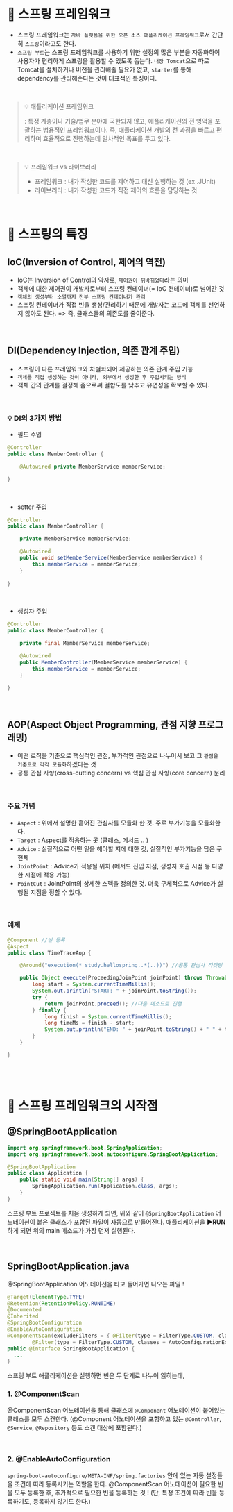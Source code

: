 # 📍 스프링 프레임워크

- 스프링 프레임워크는 `자바 플랫폼을 위한 오픈 소스 애플리케이션 프레임워크`로서 간단히 `스프링`이라고도 한다.
- `스프링 부트`는 스프링 프레임워크를 사용하기 위한 설정의 많은 부분을 자동화하여 사용자가 편리하게 스프링을 활용할 수 있도록 돕는다. `내장 Tomcat`으로 따로 Tomcat을 설치하거나 버전을 관리해줄 필요가 없고, `starter`를 통해 dependency를 관리해준다는 것이 대표적인 특징이다.


<br>

> 💡 애플리케이션 프레임워크 
>
> : 특정 계층이나 기술/업무 분야에 국한되지 않고, 애플리케이션의 전 영역을 포괄하는 범용적인 프레임워크이다. 즉, 애플리케이션 개발의 전 과정을 빠르고 편리하며 효율적으로 진행하는데 일차적인 목표를 두고 있다.

<br>

> 💡 프레임워크 vs 라이브러리
>
> - 프레임워크 : 내가 작성한 코드를 제어하고 대신 실행하는 것 (ex .JUnit)
> - 라이브러리 : 내가 작성한 코드가 직접 제어의 흐름을 담당하는 것

<br>

# 📍 스프링의 특징

## IoC(Inversion of Control, 제어의 역전)
 
- IoC는 Inversion of Control의 약자로, `제어권이 뒤바뀌었다`라는 의미
- 객체에 대한 제어권이 개발자로부터 스프링 컨테이너(= IoC 컨테이너)로 넘어간 것
- `객체의 생성부터 소멸까지 전부 스프링 컨테이너가 관리`
- 스프링 컨테이너가 직접 빈을 생성/관리하기 때문에 개발자는 코드에 객체를 선언하지 않아도 된다. => 즉, 클래스들의 의존도를 줄여준다.

<br>

## DI(Dependency Injection, 의존 관계 주입)

- 스프링이 다른 프레임워크와 차별화되어 제공하는 의존 관계 주입 기능
- `객체를 직접 생성하는 것이 아니라, 외부에서 생성한 후 주입시키는 방식`
- 객체 간의 관계를 결정해 줌으로써 결합도를 낮추고 유연성을 확보할 수 있다.

<br>

### 💡 DI의 3가지 방법

- 필드 주입
```java
@Controller
public class MemberController {

    @Autowired private MemberService memberService;

}
```

<br>

- setter 주입
```java
@Controller
public class MemberController {

    private MemberService memberService;

    @Autowired
    public void setMemberService(MemberService memberService) {
        this.memberService = memberService;
    }
    
}
```

<br>

- 생성자 주입
```java
@Controller
public class MemberController {

    private final MemberService memberService;

    @Autowired
    public MemberController(MemberService memberService) {
        this.memberService = memberService;
    }

}
```
<br>

## AOP(Aspect Object Programming, 관점 지향 프로그래밍)

- 어떤 로직을 기준으로 핵심적인 관점, 부가적인 관점으로 나누어서 보고 그 `관점을 기준으로 각각 모듈화`하겠다는 것
- 공통 관심 사항(cross-cutting concern) vs 핵심 관심 사항(core concern) 분리

<br>

### 주요 개념


- `Aspect` : 위에서 설명한 흩어진 관심사를 모듈화 한 것. 주로 부가기능을 모듈화한다.
- `Target` : Aspect를 적용하는 곳 (클래스, 메서드 .. )
- `Advice` : 실질적으로 어떤 일을 해야할 지에 대한 것, 실질적인 부가기능을 담은 구현체
- `JointPoint` : Advice가 적용될 위치 (메서드 진입 지점, 생성자 호출 시점 등 다양한 시점에 적용 가능)
- `PointCut` : JointPoint의 상세한 스펙을 정의한 것. 더욱 구체적으로 Advice가 실행될 지점을 정할 수 있다.

<br>

### 예제
```java
@Component //빈 등록
@Aspect
public class TimeTraceAop {

    @Around("execution(* study.hellospring..*(..))") //공통 관심사 타겟팅

    public Object execute(ProceedingJoinPoint joinPoint) throws Throwable {
        long start = System.currentTimeMillis();
        System.out.println("START: " + joinPoint.toString());
        try {
            return joinPoint.proceed(); //다음 메소드로 진행
        } finally {
            long finish = System.currentTimeMillis();
            long timeMs = finish - start;
            System.out.println("END: " + joinPoint.toString() + " " + timeMs + "ms");
        }
    }

}
```

<br><br>

# 📍 스프링 프레임워크의 시작점

## @SpringBootApplication

```java
import org.springframework.boot.SpringApplication;
import org.springframework.boot.autoconfigure.SpringBootApplication;

@SpringBootApplication
public class Application {
    public static void main(String[] args) {
        SpringApplication.run(Application.class, args);
    }
}
```

스프링 부트 프로젝트를 처음 생성하게 되면, 위와 같이 `@SpringBootApplication` 어노테이션이 붙은 클래스가 포함된 파일이 자동으로 만들어진다. 애플리케이션을 ▶**RUN** 하게 되면 위의 main 메소드가 가장 먼저 실행된다.

<br>

## SpringBootApplication.java
@SpringBootApplication 어노테이션을 타고 들어가면 나오는 파일 !

```java
@Target(ElementType.TYPE)
@Retention(RetentionPolicy.RUNTIME)
@Documented
@Inherited
@SpringBootConfiguration
@EnableAutoConfiguration
@ComponentScan(excludeFilters = { @Filter(type = FilterType.CUSTOM, classes = TypeExcludeFilter.class),
		@Filter(type = FilterType.CUSTOM, classes = AutoConfigurationExcludeFilter.class) })
public @interface SpringBootApplication {
  ...
}
```
스프링 부트 애플리케이션을 실행하면 빈은 두 단계로 나누어 읽히는데,

### 1. @ComponentScan

@ComponentScan 어노테이션을 통해 클래스에 `@Component` 어노테이션이 붙어있는 클래스를 모두 스캔한다. (@Component 어노테이션을 포함하고 있는 `@Controller`, `@Service`, `@Repository` 등도 스캔 대상에 포함된다.)

<br>

### 2. @EnableAutoConfiguration

`spring-boot-autoconfigure/META-INF/spring.factories` 안에 있는 자동 설정들을 조건에 따라 등록시키는 역할을 한다. @ComponentScan 어노테이션이 필요한 빈을 모두 등록한 후, 추가적으로 필요한 빈을 등록하는 것 ! (단, 특정 조건에 따라 빈을 등록하기도, 등록하지 않기도 한다.)
